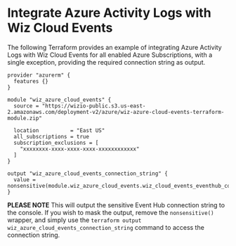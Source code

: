 # Integrate Azure Activity Logs with Wiz Cloud Events

The following Terraform provides an example of integrating Azure Activity Logs with Wiz Cloud Events for all enabled Azure Subscriptions, with a single exception, providing the required connection string as output.

```hcl
provider "azurerm" {
  features {}
}

module "wiz_azure_cloud_events" {
  source = "https://wizio-public.s3.us-east-2.amazonaws.com/deployment-v2/azure/wiz-azure-cloud-events-terraform-module.zip"

  location          = "East US"
  all_subscriptions = true
  subscription_exclusions = [
    "xxxxxxxx-xxxx-xxxx-xxxx-xxxxxxxxxxxx"
  ]
}

output "wiz_azure_cloud_events_connection_string" {
  value = nonsensitive(module.wiz_azure_cloud_events.wiz_cloud_events_eventhub_connection_string)
}
```

**PLEASE NOTE** This will output the sensitive Event Hub connection string to the console. If you wish to mask the output, remove the `nonsensitive()` wrapper, and simply use the `terraform output wiz_azure_cloud_events_connection_string` command to access the connection string.
